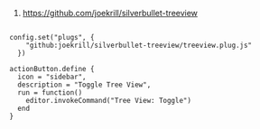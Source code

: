 
1. https://github.com/joekrill/silverbullet-treeview

```space-lua

config.set("plugs", {
    "github:joekrill/silverbullet-treeview/treeview.plug.js"
  })

actionButton.define {
  icon = "sidebar",
  description = "Toggle Tree View",
  run = function()
    editor.invokeCommand("Tree View: Toggle")
  end
}
```